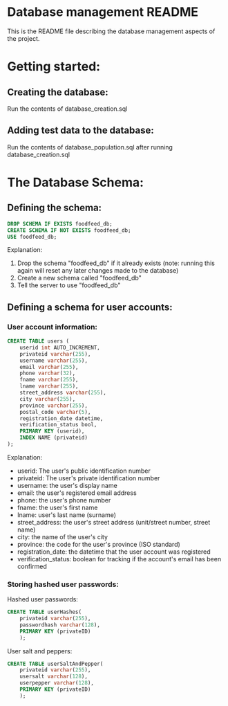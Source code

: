 # Database management README

This is the README file describing the database management aspects of the project.

# Getting started:

## Creating the database:
Run the contents of database_creation.sql

## Adding test data to the database:
Run the contents of database_population.sql after running database_creation.sql

# The Database Schema:

## Defining the schema:
```sql
DROP SCHEMA IF EXISTS foodfeed_db;
CREATE SCHEMA IF NOT EXISTS foodfeed_db;
USE foodfeed_db;
```
Explanation:
1. Drop the schema "foodfeed_db" if it already exists (note: running this again will reset any later changes made to the database)
2. Create a new schema called "foodfeed_db"
3. Tell the server to use "foodfeed_db"

## Defining a schema for user accounts:

### User account information:
```sql
CREATE TABLE users (
    userid int AUTO_INCREMENT,
    privateid varchar(255),
    username varchar(255),
    email varchar(255),
    phone varchar(32),
    fname varchar(255),
    lname varchar(255),
    street_address varchar(255),
    city varchar(255),
    province varchar(255),
    postal_code varchar(5),
    registration_date datetime,
    verification_status bool,
    PRIMARY KEY (userid),
    INDEX NAME (privateid)
);

```
Explanation:
- userid: The user's public identification number
- privateid: The user's private identification number
- username: the user's display name
- email: the user's registered email address
- phone: the user's phone number
- fname: the user's first name
- lname: user's last name (surname)
- street_address: the user's street address (unit/street number, street name)
- city: the name of the user's city
- province: the code for the user's province (ISO standard)
- registration_date: the datetime that the user account was registered
- verification_status: boolean for tracking if the account's email has been confirmed


### Storing hashed user passwords:

Hashed user passwords:
```sql
CREATE TABLE userHashes(
    privateid varchar(255),
    passwordhash varchar(128),
    PRIMARY KEY (privateID)
    );
```

User salt and peppers:
```sql
CREATE TABLE userSaltAndPepper(
    privateid varchar(255),
    usersalt varchar(128),
    userpepper varchar(128),
    PRIMARY KEY (privateID)
    );
```

